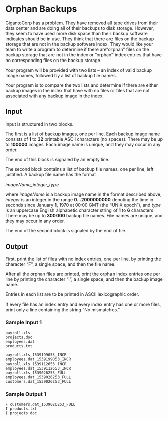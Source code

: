 # Orphan Backups

GigantoCorp has a problem. They have removed all tape drives from their data center and are doing all of their backups to disk storage. However, they seem to have used more disk space than their backup software indicates should be in use. They think that there are files on the backup storage that are not in the backup software index. They would like your team to write a program to determine if there are“orphan” files on the backup storage that are not in the index or “orphan” index entries that have no corresponding files on the backup storage.

Your program will be provided with two lists – an index of valid backup image names, followed by a list of backup file names.

Your program is to compare the two lists and determine if there are either backup images in the index that have with no files or files that are not associated with any backup image in the index.

## Input

Input is structured in two blocks.

The first is a list of backup images, one per line. Each backup image name consists of **1** to **32** printable ASCII characters (no spaces). There may be up to **100000** images. Each image name is unique, and they may occur in any order.

The end of this block is signaled by an empty line.

The second block contains a list of backup file names, one per line, left justified. A backup file name has the format

_imageName_integer_type_

where _imageName_ is a backup image name in the format described above, _integer_ is an integer in the range **0…2000000000** denoting the time in seconds since January 1, 1970 at 00:00 GMT (the “UNIX epoch”), and _type_ is an uppercase English alphabetic character string of **1** to **6** characters. There may be up to **300000** backup file names. File names are unique, and they may occur in any order.

The end of the second block is signaled by the end of file.

## Output

First, print the list of files with no index entries, one per line, by printing the character “F”, a single space, and then the file name.

After all the orphan files are printed, print the orphan index entries one per line by printing the character “I”, a single space, and then the backup image name.

Entries in each list are to be printed in ASCII lexicographic order.

If every file has an index entry and every index entry has one or more files, print only a line containing the string “No mismatches.”.

### Sample Input 1

```
payroll.xls
projects.doc
employees.dat
products.txt

payroll.xls_1539199053_INCR
employees.dat_1539199053_INCR
payroll.xls_1539112653_INCR
employees.dat_1539112653_INCR
payroll.xls_1539026253_FULL
employees.dat_1539026253_FULL
customers.dat_1539026253_FULL
```

### Sample Output 1

```
F customers.dat_1539026253_FULL
I products.txt
I projects.doc
```
